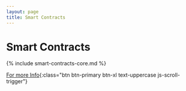 ```yaml
---
layout: page
title: Smart Contracts
---
```


# Smart Contracts

{% include smart-contracts-core.md %}



[For more Info](/services/smart-contracts.html){:class="btn btn-primary btn-xl text-uppercase js-scroll-trigger"}

